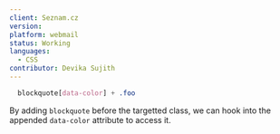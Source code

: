 ```yaml
---
client: Seznam.cz
version:
platform: webmail
status: Working
languages:
  - CSS
contributor: Devika Sujith
---
```


```css
  blockquote[data-color] + .foo
```

By adding `blockquote` before the targetted class, we can hook into the appended `data-color` attribute to access it.